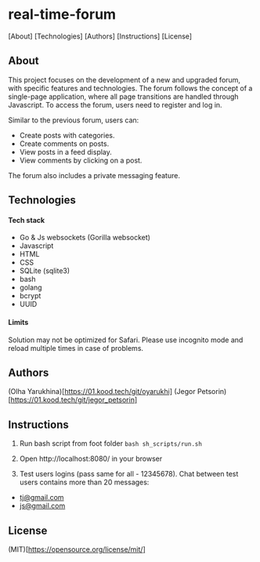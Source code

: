 # real-time-forum

[About]
[Technologies]
[Authors]
[Instructions]
[License]

## About
This project focuses on the development of a new and upgraded forum, with specific features and technologies. The forum follows the concept of a single-page application, where all page transitions are handled through Javascript. To access the forum, users need to register and log in. 

Similar to the previous forum, users can:

* Create posts with categories.
* Create comments on posts.
* View posts in a feed display.
* View comments by clicking on a post.

The forum also includes a private messaging feature. 


## Technologies

#### Tech stack
- Go & Js websockets (Gorilla websocket)
- Javascript
- HTML
- CSS
- SQLite (sqlite3)
- bash
- golang
- bcrypt
- UUID

#### Limits
Solution may not be optimized for Safari. Please use incognito mode and reload multiple times in case of problems.


## Authors
(Olha Yarukhina)[https://01.kood.tech/git/oyarukhi]
(Jegor Petsorin)[https://01.kood.tech/git/jegor_petsorin]


## Instructions

1. Run bash script from foot folder
`
bash sh_scripts/run.sh
`

2. Open http://localhost:8080/ in your browser

3. Test users logins (pass same for all - 12345678). 
Chat between test users contains more than 20 messages:
- tj@gmail.com
- js@gmail.com

## License 

(MIT)[https://opensource.org/license/mit/]